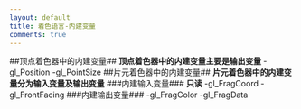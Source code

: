 ```yaml
---
layout: default
title: 着色语言-内建变量
comments: true
---
```

##顶点着色器中的内建变量##
**顶点着色器中的内建变量主要是输出变量**
-gl_Position
-gl_PointSize
##片元着色器中的内建变量##
**片元着色器中的内建变量分为输入变量及输出变量**
###内建输入变量###
**只读**
-gl_FragCoord
-gl_FrontFacing
###内建输出变量###
-gl_FragColor
-gl_FragData